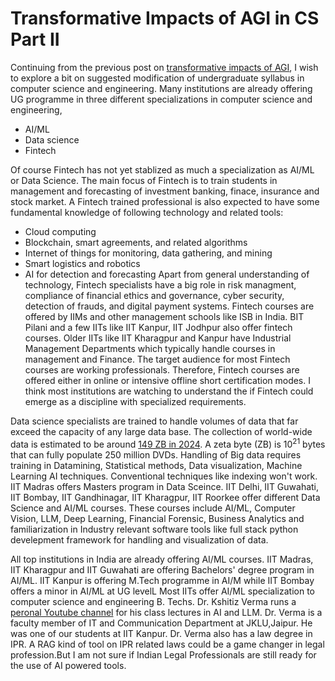 # Transformative Impacts of AGI in CS Part II

Continuing from the previous post on [transformative impacts of AGI](./Software_engineering_jobs.md), I wish to explore a bit on 
suggested modification of undergraduate syllabus in computer science and engineering. Many institutions are already offering UG
programme in three different specializations in computer science and engineering, 
- AI/ML
- Data science
- Fintech

Of course Fintech has not yet stablized as much a specialization as AI/ML or Data Science. The main focus of Fintech is to 
train students in management and forecasting of investment banking, finace, insurance and stock market. A Fintech trained 
professional is also expected to have some fundamental knowledge of following technology and related tools:
- Cloud computing
- Blockchain, smart agreements, and related algorithms
- Internet of things for monitoring, data gathering, and mining
- Smart logistics and robotics
- AI for detection and forecasting
Apart from general understanding of technology, Fintech specialists have a big role in risk managment, compliance of financial
ethics and governance, cyber security, detection of frauds, and digital payment systems. Fintech courses are offered by IIMs
and other management schools like ISB in India. BIT Pilani and a few IITs like IIT Kanpur, IIT Jodhpur also offer fintech courses.
Older IITs like IIT Kharagpur and Kanpur have Industrial Management Departments which typically handle courses in management
and Finance. The target audience for most Fintech courses are working professionals. Therefore, Fintech courses are offered
either in online or intensive offline short certification modes. I think most institutions are watching to understand the
if Fintech could emerge as a discipline with specialized requirements. 

Data science specialists are trained to handle volumes of data that far exceed the capacity of any large data base. The collection
of world-wide data is estimated to be around [149 ZB in 2024](https://rivery.io/blog/big-data-statistics-how-much-data-is-there-in-the-world/).
A zeta byte (ZB) is $10^{21}$ bytes that can fully populate 250 million DVDs. Handling of Big data requires training in 
Datamining, Statistical methods, Data visualization, Machine Learning AI techniques. Conventional techniques like indexing 
won't work. IIT Madras offers Masters program in Data Sceince. IIT Delhi, IIT Guwahati, IIT Bombay, IIT Gandhinagar, IIT 
Kharagpur, IIT Roorkee offer different Data Science and AI/ML courses. These courses include AI/ML, Computer Vision, LLM, 
Deep Learning, Financial Forensic, Business Analytics and familiarization in Industry relevant software tools like full stack 
python develepment framework for handling and visualization of data. 

All top institutions in India are already offering AI/ML courses. IIT Madras, IIT Kharagpur and IIT Guwahati are offering 
Bachelors' degree program in AI/ML. IIT Kanpur is offering M.Tech programme in AI/M while IIT Bombay offers a minor in AI/ML 
at UG levelL Most IITs offer AI/ML specialization to computer science and engineering B. Techs. Dr. Kshitiz Verma runs a
[peronal Youtube channel](https://www.youtube.com/user/vkshitiz) for his class lectures in AI and LLM. Dr. Verma is a faculty 
member of IT and Communication Department at JKLU,Jaipur. He was one of our students at IIT Kanpur. Dr. Verma also has a 
law degree in IPR. A RAG kind of tool on IPR related laws could be a game changer in legal profession.But I am not sure if
Indian Legal Professionals are still ready for the use of AI powered tools.   

